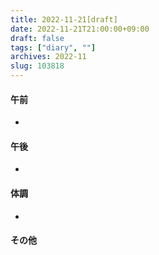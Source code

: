 ```yaml
---
title: 2022-11-21[draft]
date: 2022-11-21T21:00:00+09:00
draft: false
tags: ["diary", ""]
archives: 2022-11
slug: 103818
---
```

#### 午前
- 
#### 午後
- 
#### 体調
- 
#### その他